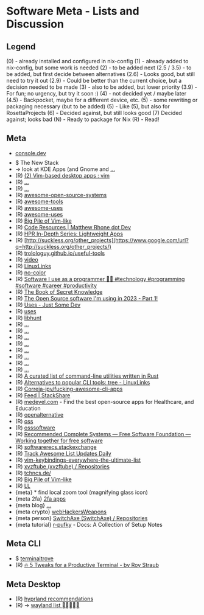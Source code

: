 # Software Meta - Lists and Discussion

## Legend

(0) - already installed and configured in nix-config
(1) - already added to nix-config, but some work is needed
(2) - to be added next
(2.5 / 3.5) - to be added, but first decide between alternatives
(2.6) - Looks good, but still need to try it out
(2.9) - Could be better than the current choice, but a decision needed to be made
(3) - also to be added, but lower priority
(3.9) - For fun; no urgency, but try it soon :)
(4) - not decided yet / maybe later
(4.5) - Backpocket, maybe for a different device, etc.
(5) - some rewriting or packaging necessary (but to be added)
(5) - Like (5), but also for RosettaProjects
(6) - Decided against, but still looks good
(7) Decided against; looks bad
(N) - Ready to package for Nix
(R) - Read!

## Meta

* [console.dev](https://console.dev/)
* $$$$$ The New Stack
* → look at KDE Apps (and Gnome and [...](https://www.xfce.org/projects)
* (R) [(2) Vim-based desktop apps : vim](https://www.reddit.com/r/vim/comments/zacm9i/vimbased_desktop_apps/)
* (R) [...](https://github.com/denisdubochevalier?tab=repositories)
* (R) [...](https://github.com/samuela?tab=repositories)
* (R) [awesome-open-source-systems](https://github.com/ishanvyas22/awesome-open-source-systems)
* (R) [awesome-tools](https://github.com/kodsnack/awesome-tools)
* (R) [awesome-uses](https://github.com/tvanantwerp/awesome-uses)
* (R) [awesome-uses](https://github.com/wesbos/awesome-uses)
* (R) [Big Pile of Vim-like](https://vim.reversed.top/)
* (R) [Code Resources | Matthew Rhone dot Dev](https://matthewrhone.dev/resources/)
* (R) [HPR In-Depth Series: Lightweight Apps](https://www.google.com/url?q=http://hackerpublicradio.org/series.php?id%3D11)
* (R) [http://suckless.org/other_projects](https://www.google.com/url?q=http://suckless.org/other_projects/)
* (R) [trolologuy.github.io/useful-tools](https://trolologuy.github.io/useful-tools/)
* (R) [video](https://www.youtube.com/@AwesomeOpenSource)
* (R) [LinuxLinks](https://www.linuxlinks.com/)
* (R) [no-color](https://no-color.org/)
* (R) [Software I use as a programmer 👩‍💻 #technology #programming #software #career #productivity](https://youtube.com/shorts/TBXZNx4S8vk?feature%3Dshare)
* (R) [The Book of Secret Knowledge](https://github.com/trimstray/the-book-of-secret-knowledge)
* (R) [The Open Source software I'm using in 2023 - Part 1!](https://www.youtube.com/watch?v%3DoLrwk07zZ0Y)
* (R) [Uses - Just Some Dev](https://www.iamdeveloper.com/pages/uses/)
* (R) [uses](https://uses.tech/)
* (R) [libhunt](https://www.libhunt.com/)
* (R) [...](https://alternativeto.net/software/anytype/?license%3Dopensource)
* (R) [...](https://dev.to/anmolbaranwal/shortcut-to-find-open-source-projects-100x-faster-3lje)
* (R) [...](https://dev.to/madza/19-github-repositories-every-developer-should-bookmark-13bd)
* (R) [...](https://dev.to/opensauced/what-is-your-favorite-open-source-alternative-to-proprietary-software-fa2)
* (R) [...](https://samwho.dev/numbers/)
* (R) [...](https://t3n.de/news/kostenfreie-open-source-alternativen-anwendungen-finden-1596126/)
* (R) [...](https://til.simonwillison.net/python/stdlib-cli-tools)
* (R) [...](https://www.techradar.com/best/best-open-source-software)
* (R) [A curated list of command-line utilities written in Rust](https://gist.github.com/sts10/daadbc2f403bdffad1b6d33aff016c0a)
* (R) [Alternatives to popular CLI tools: tree - LinuxLinks](https://www.linuxlinks.com/alternatives-popular-cli-tools-tree/)
* (R) [Correia-jpv/fucking-awesome-cli-apps](https://github.com/Correia-jpv/fucking-awesome-cli-apps)
* (R) [Feed | StackShare](https://stackshare.io/feed)
* (R) [medevel.com](https://medevel.com/) - Find the best open-source apps for Healthcare, and Education
* (R) [openalternative](https://openalternative.co/)
* (R) [oss](https://dev.to/opensauced/what-is-your-favorite-open-source-alternative-to-proprietary-software-fa2)
* (R) [osssoftware](https://osssoftware.org/)
* (R) [Recommended Complete Systems — Free Software Foundation — Working together for free software](https://www.fsf.org/resources/hw/systems)
* (R) [softwarerecs.stackexchange](https://softwarerecs.stackexchange.com/)
* (R) [Track Awesome List Updates Daily](https://www.trackawesomelist.com/)
* (R) [vim-keybindings-everywhere-the-ultimate-list](https://github.com/erikw/vim-keybindings-everywhere-the-ultimate-list)
* (R) [xvzftube (xvzftube) / Repositories](https://github.com/xvzftube?tab%3Drepositories)
* (R) [tchncs.de/](https://tchncs.de/)
* (R) [Big Pile of Vim-like](https://vim.reversed.top/)
* (R) [LL](https://www.linuxlinks.com/)
* {meta} * find local zoom tool (magnifying glass icon)
* {meta 2fa} [2fa apps](https://2fa.directory/de/)
* {meta blog} [...](https://blog.osteele.com/2004/11/ides)
* {meta crypto} [webHackersWeapons](https://github.com/hahwul/WebHackersWeapons)
* {meta person} [SwitchAxe (SwitchAxe) / Repositories](https://github.com/SwitchAxe?tab%3Drepositories)
* {meta tutorial} [r-pufky](https://r-pufky.github.io/docs/index.html) - Docs: A Collection of Setup Notes

## Meta CLI

* $$$$$ [terminaltrove](https://terminaltrove.com/)
* (R) [🔥 5 Tweaks for a Productive Terminal - by Roy Straub](https://www.codecraftr.nl/p/tweaks-for-productive-terminal)

## Meta Desktop

* (R) [hyprland recommendations](https://wiki.hyprland.org/Useful-Utilities/)
* (R) -> [wayland list ](https://arewewaylandyet.com/)
